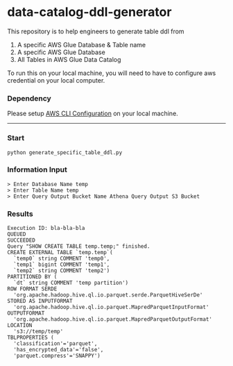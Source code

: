 # data-catalog-ddl-generator

This repository is to help engineers to generate table ddl from

1) A specific AWS Glue Database & Table name
2) A specific AWS Glue Database
3) All Tables in AWS Glue Data Catalog

To run this on your local machine, you will need to have to configure aws credential on your local computer.

### Dependency
Please setup [AWS CLI Configuration](https://docs.aws.amazon.com/cli/latest/userguide/cli-configure-quickstart.html) on your local machine.

---
### Start
```
python generate_specific_table_ddl.py
```

### Information Input
```
> Enter Database Name temp
> Enter Table Name temp
> Enter Query Output Bucket Name Athena Query Output S3 Bucket
```

### Results
```
Execution ID: bla-bla-bla
QUEUED
SUCCEEDED
Query "SHOW CREATE TABLE temp.temp;" finished.
CREATE EXTERNAL TABLE `temp.temp`(
  `temp0` string COMMENT 'temp0',
  `temp1` bigint COMMENT 'temp1',
  `temp2` string COMMENT 'temp2')
PARTITIONED BY (
  `dt` string COMMENT 'temp partition')
ROW FORMAT SERDE
  'org.apache.hadoop.hive.ql.io.parquet.serde.ParquetHiveSerDe'
STORED AS INPUTFORMAT
  'org.apache.hadoop.hive.ql.io.parquet.MapredParquetInputFormat'
OUTPUTFORMAT
  'org.apache.hadoop.hive.ql.io.parquet.MapredParquetOutputFormat'
LOCATION
  's3://temp/temp'
TBLPROPERTIES (
  'classification'='parquet',
  'has_encrypted_data'='false',
  'parquet.compress'='SNAPPY')
```
